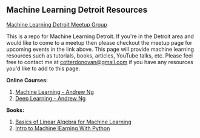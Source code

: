 ## Machine Learning Detroit Resources

[Machine Learning Detroit Meetup Group](https://www.meetup.com/meetup-group-MbWhjVnr/)

This is a repo for Machine Learning Detroit. If you're in the Detroit area and would like to come to a meetup then please checkout the meetup page for upcoming events in the link above. This page will provide machine learning resources such as tutorials, books, articles, YouTube talks, etc. Please feel free to contact me at cotterdonovan@gmail.com if you have any resources you'd like to add to this page.

**Online Courses:**
1. [Machine Learning - Andrew Ng](https://www.coursera.org/learn/machine-learning)
2. [Deep Learning - Andrew Ng](https://www.coursera.org/specializations/deep-learning)

**Books:**
1. [Basics of Linear Algebra for Machine Learning](https://machinelearningmastery.com/linear_algebra_for_machine_learning/)
2. [Intro to Machine lEarning With Python](https://www.amazon.com/Introduction-Machine-Learning-Python-Scientists/dp/1449369413/ref=sr_1_3?ie=UTF8&qid=1524617175&sr=8-3&keywords=intro+to+machine+learning+with+python)
